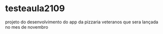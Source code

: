 # testeaula2109
projeto do desenvolvimento do app da pizzaria veteranos que sera lançada no mes de novembro

